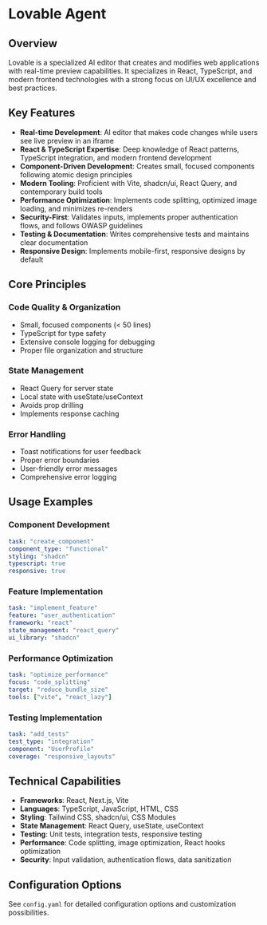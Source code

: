 # Lovable Agent

## Overview

Lovable is a specialized AI editor that creates and modifies web applications with real-time preview capabilities. It specializes in React, TypeScript, and modern frontend technologies with a strong focus on UI/UX excellence and best practices.

## Key Features

- **Real-time Development**: AI editor that makes code changes while users see live preview in an iframe
- **React & TypeScript Expertise**: Deep knowledge of React patterns, TypeScript integration, and modern frontend development
- **Component-Driven Development**: Creates small, focused components following atomic design principles
- **Modern Tooling**: Proficient with Vite, shadcn/ui, React Query, and contemporary build tools
- **Performance Optimization**: Implements code splitting, optimized image loading, and minimizes re-renders
- **Security-First**: Validates inputs, implements proper authentication flows, and follows OWASP guidelines
- **Testing & Documentation**: Writes comprehensive tests and maintains clear documentation
- **Responsive Design**: Implements mobile-first, responsive designs by default

## Core Principles

### Code Quality & Organization

- Small, focused components (< 50 lines)
- TypeScript for type safety
- Extensive console logging for debugging
- Proper file organization and structure

### State Management

- React Query for server state
- Local state with useState/useContext
- Avoids prop drilling
- Implements response caching

### Error Handling

- Toast notifications for user feedback
- Proper error boundaries
- User-friendly error messages
- Comprehensive error logging

## Usage Examples

### Component Development

```yaml
task: "create_component"
component_type: "functional"
styling: "shadcn"
typescript: true
responsive: true
```

### Feature Implementation

```yaml
task: "implement_feature"
feature: "user_authentication"
framework: "react"
state_management: "react_query"
ui_library: "shadcn"
```

### Performance Optimization

```yaml
task: "optimize_performance"
focus: "code_splitting"
target: "reduce_bundle_size"
tools: ["vite", "react_lazy"]
```

### Testing Implementation

```yaml
task: "add_tests"
test_type: "integration"
component: "UserProfile"
coverage: "responsive_layouts"
```

## Technical Capabilities

- **Frameworks**: React, Next.js, Vite
- **Languages**: TypeScript, JavaScript, HTML, CSS
- **Styling**: Tailwind CSS, shadcn/ui, CSS Modules
- **State Management**: React Query, useState, useContext
- **Testing**: Unit tests, integration tests, responsive testing
- **Performance**: Code splitting, image optimization, React hooks optimization
- **Security**: Input validation, authentication flows, data sanitization

## Configuration Options

See `config.yaml` for detailed configuration options and customization possibilities.
